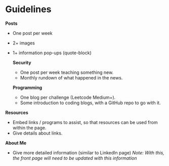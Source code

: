 
# Guidelines

**Posts**
- One post per week
- 2+ images
- 1+ information pop-ups (quote-block)

  **Security**
  - One post per week teaching something new.
  - Monthly rundown of what happened in the news.

  **Programming**
  - One blog per challenge (Leetcode Medium+).
  - Some introduction to coding blogs, with a GitHub repo to go with it.

**Resources**
- Embed links / programs to assist, so that resources can be used from within the page.
- Give details about links.

**About Me**
- Give more detailed information (similar to LinkedIn page) *Note: With this, the front page will need to be updated with this information*
